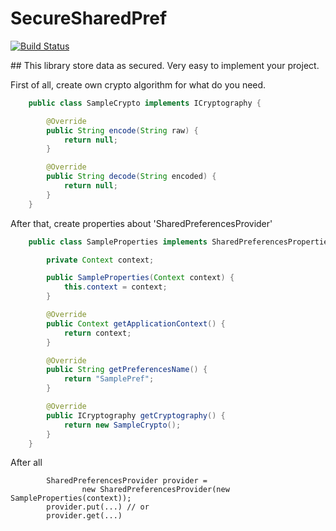 # SecureSharedPref
[![Build Status](https://travis-ci.org/Redvvolf/SecureSharedPref.svg?branch=master)](https://travis-ci.org/Redvvolf/SecureSharedPref)

## This library store data as secured. Very easy to implement your project.

First of all, create own crypto algorithm for what do you need.
```java
    public class SampleCrypto implements ICryptography {

        @Override
        public String encode(String raw) {
            return null;
        }

        @Override
        public String decode(String encoded) {
            return null;
        }
    }
```
After that, create properties about 'SharedPreferencesProvider'
```java
    public class SampleProperties implements SharedPreferencesProperties {

        private Context context;

        public SampleProperties(Context context) {
            this.context = context;
        }

        @Override
        public Context getApplicationContext() {
            return context;
        }

        @Override
        public String getPreferencesName() {
            return "SamplePref";
        }

        @Override
        public ICryptography getCryptography() {
            return new SampleCrypto();
        }
    }
```
After all
```
        SharedPreferencesProvider provider = 
                new SharedPreferencesProvider(new SampleProperties(context));
        provider.put(...) // or
        provider.get(...)
```